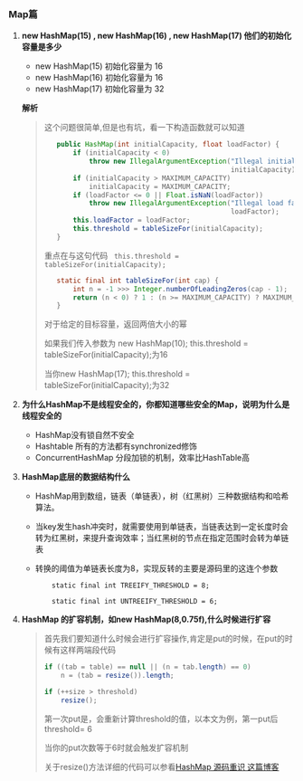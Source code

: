 ### Map篇

1. **new HashMap(15) , new HashMap(16) , new HashMap(17) 他们的初始化容量是多少**

   - new HashMap(15) 初始化容量为 16
   - new HashMap(16) 初始化容量为 16
   - new HashMap(17) 初始化容量为 32

   **解析**

   >这个问题很简单,但是也有坑，看一下构造函数就可以知道
   >
   >```java
   >    public HashMap(int initialCapacity, float loadFactor) {
   >        if (initialCapacity < 0)
   >            throw new IllegalArgumentException("Illegal initial capacity: " +
   >                                               initialCapacity);
   >        if (initialCapacity > MAXIMUM_CAPACITY)
   >            initialCapacity = MAXIMUM_CAPACITY;
   >        if (loadFactor <= 0 || Float.isNaN(loadFactor))
   >            throw new IllegalArgumentException("Illegal load factor: " +
   >                                               loadFactor);
   >        this.loadFactor = loadFactor;
   >        this.threshold = tableSizeFor(initialCapacity);
   >    }
   >```
   >
   >重点在与这句代码 ` this.threshold = tableSizeFor(initialCapacity);`
   >
   >```java
   >    static final int tableSizeFor(int cap) {
   >        int n = -1 >>> Integer.numberOfLeadingZeros(cap - 1);
   >        return (n < 0) ? 1 : (n >= MAXIMUM_CAPACITY) ? MAXIMUM_CAPACITY : n + 1;
   >    }
   >```
   >
   >对于给定的目标容量，返回两倍大小的幂
   >
   >如果我们传入参数为 new HashMap(10); this.threshold = tableSizeFor(initialCapacity);为16
   >
   >当你new HashMap(17); this.threshold = tableSizeFor(initialCapacity);为32

2. **为什么HashMap不是线程安全的，你都知道哪些安全的Map，说明为什么是线程安全的**

   - HashMap没有锁自然不安全
   - Hashtable 所有的方法都有synchronized修饰
   - ConcurrentHashMap 分段加锁的机制，效率比HashTable高

3. **HashMap底层的数据结构什么**

   - HashMap用到数组，链表（单链表），树（红黑树）三种数据结构和哈希算法。

   - 当key发生hash冲突时，就需要使用到单链表，当链表达到一定长度时会转为红黑树，来提升查询效率；当红黑树的节点在指定范围时会转为单链表

   - 转换的阈值为单链表长度为8，实现反转的主要是源码里的这连个参数

     ```
         static final int TREEIFY_THRESHOLD = 8;
     
         static final int UNTREEIFY_THRESHOLD = 6;
     ```

4. **HashMap 的扩容机制，如new HashMap(8,0.75f),什么时候进行扩容**

   > 首先我们要知道什么时候会进行扩容操作,肯定是put的时候，在put的时候有这样两端段代码
   >
   > ```java
   > if ((tab = table) == null || (n = tab.length) == 0)
   >     n = (tab = resize()).length;
   > 
   > if (++size > threshold)
   >     resize();
   > ```
   >
   > 第一次put是，会重新计算threshold的值，以本文为例，第一put后 threshold= 6
   >
   > 当你的put次数等于6时就会触发扩容机制
   >
   > 关于resize()方法详细的代码可以参看[HashMap 源码重识 这篇博客](https://blog.csdn.net/weixin_38937840/article/details/114107184)
